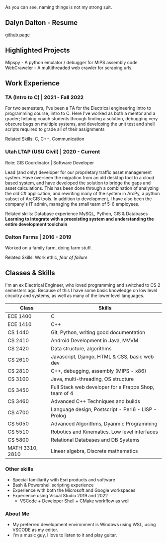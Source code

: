 As you can see, naming things is not my strong suit.

## Dalyn Dalton - Resume
[github page](https://github.com/dalyndalton)
## Highlighted Projects

Mipspy - A python emulator / debugger for MIPS assembly code
WebCraweler - A multithreaded web crawler for scraping urls.

## Work Experience
### TA (Intro to C) | 2021 - Fall 2022

For two semesters, I've been a TA for the Electrical engineering intro to programming course, intro to C.  Here I've worked as both a mentor and a grader; helping coach students through finding a solution, debugging very obscure bugs on multiple systems, and developing the unit test and shell scripts required to grade all of their assignments

Related Skills: C, C++, Communication

### Utah LTAP (USU Civil) | 2020 - Current

Role: GIS Coordinator | Software Developer

Lead (and only) developer for our proprietary traffic asset management system.  Have overseen the migration from an old desktop tool to a cloud based system, and have developed the solution to bridge the gaps and asset calculations.
This has been done through a combination of analyzing the old C# application, and rewriting many of the system in ArcPy, a python subset of ArcGIS tools.  In addition to development, I have also been the company's IT admin, managing the small team of 5-6 employees.

Related skills:  Database experience MySQL, Python, GIS & Databases
**Learning to integrate with a preexisting system and understanding the entire development toolchain**

### Dalton Farms | 2016 - 2019
Worked on a family farm, doing farm stuff.

Related Skills: Work ethic, *fear of failure*

## Classes & Skills

I'm an ex Electrical Engineer, who loved programming and switched to CS 2 semesters ago.  Because of this I have some basic knowledge on low level circuitry and systems, as well as many of the lower level languages.

| Class           | Skills                                               |
| --------------- | ---------------------------------------------------- |
| ECE 1400        | C                                                    |
| ECE 1410        | C++                                                  |
| CS 1440         | Git, Python, writing good documentation              |
| CS 2410         | Android Development in Java, MVVM                    |
| CS 2420         | Data structure, algorithms                           |
| CS 2610         | Javascript, Django, HTML & CSS, basic web dev        |
| CS 2810         | C++, debugging, assembly (MIPS - x86)                |
| CS 3100         | Java, multi-threading, OS structure                  |
| CS 3450         | Full Stack web developer for a Frappe Shop, team of 4|
| CS 3460         | Advanced C++ Techniques and builds                   |
| CS 4700         | Language design, Postscript - Perl6 - LISP - Prolog  |
| CS 5050         | Advanced Algorithms, Dyanmic Programming             |
| CS 5510         | Robotics and Kinematics, Low level interfaces        |
| CS 5800         | Relational Databases and DB Systems                  |
| MATH 3310, 2810 | Linear algebra, Discrete mathematics                 |

### Other skills

- Special familiarity with Esri products and software
- Bash & Powershell scripting experience
- Experience with both the Microsoft and Google workspaces
- Experience using Visual Studio 2019 and 2022
  - VSCode + Developer Shell + CMake workflow as well

### About Me

- My preferred development environment is Windows using WSL, using VSCODE as my editor.
- I'm a music guy, I love to listen to it and play guitar.
